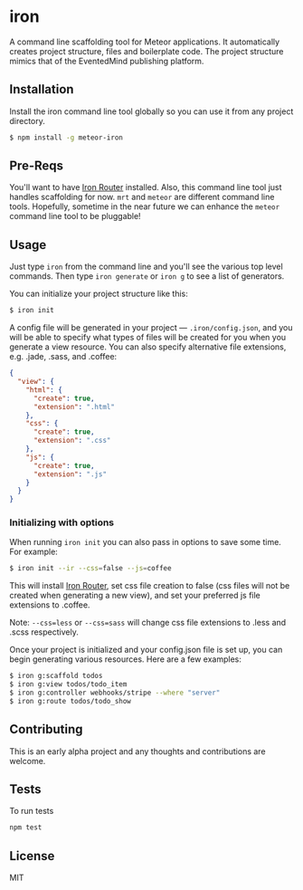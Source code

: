 # iron

A command line scaffolding tool for Meteor applications. It automatically
creates project structure, files and boilerplate code. The project structure
mimics that of the EventedMind publishing platform.

## Installation
Install the iron command line tool globally so you can use it from any project directory.

```sh
$ npm install -g meteor-iron
```

## Pre-Reqs

You'll want to have [Iron Router](https://github.com/eventedmind/iron-router)
installed. Also, this command line tool just handles scaffolding for now. `mrt`
and `meteor` are different command line tools. Hopefully, sometime in the near
future we can enhance the `meteor` command line tool to be pluggable!

## Usage

Just type ```iron``` from the command line and you'll see the various top level
commands. Then type ```iron generate``` or ```iron g``` to see a list of generators.

You can initialize your project structure like this:

```sh
$ iron init
```

A config file will be generated in your project — `.iron/config.json`, and you will
be able to specify what types of files will be created for you when you generate
a view resource. You can also specify alternative file extensions, e.g. .jade, .sass, and .coffee:
```json
{
  "view": {
    "html": {
      "create": true,
      "extension": ".html"
    },
    "css": {
      "create": true,
      "extension": ".css"
    },
    "js": {
      "create": true,
      "extension": ".js"
    }
  }
}
```

### Initializing with options

When running ```iron init``` you can also pass in options to save some time.
For example:

```sh
$ iron init --ir --css=false --js=coffee
```
This will install [Iron Router](https://github.com/eventedmind/iron-router), set css file creation to false (css files will not be created when generating a new view), and set your preferred js file extensions to .coffee.

Note: ```--css=less``` or ```--css=sass``` will change css file extensions to .less and .scss respectively.



Once your project is initialized and your config.json file is set up, you can begin generating various resources. Here are a few examples:

```sh
$ iron g:scaffold todos
$ iron g:view todos/todo_item
$ iron g:controller webhooks/stripe --where "server"
$ iron g:route todos/todo_show
```

## Contributing

This is an early alpha project and any thoughts and contributions are welcome.

## Tests

To run tests
```sh
npm test
```

## License
MIT
